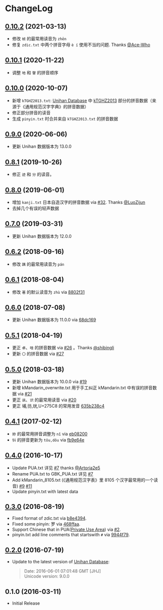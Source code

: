 # ChangeLog

## [0.10.2] (2021-03-13)

* 修改 `帧` 的最常用读音为 `zhēn`
* 修复 `zdic.txt` 中两个拼音字母 `è í` 使用不当的问题. Thanks [@Ace-Who](https://github.com/Ace-Who)


## [0.10.1] (2020-11-22)

* 调整 `地` 和 `謦` 的拼音顺序


## [0.10.0] (2020-10-07)

* 新增 `kTGHZ2013.txt`: [Unihan Database][unihan] 中 [kTGHZ2013](http://www.unicode.org/reports/tr38/#kTGHZ2013) 部分的拼音数据（来源于《通用规范汉字字典》的拼音数据）
* 修正部分拼音的读音
* 生成 `pinyin.txt` 时合并来自 `kTGHZ2013.txt` 的拼音数据


## [0.9.0] (2020-06-06)

* 更新 Unihan 数据版本为 13.0.0


## [0.8.1] (2019-10-26)

* 修正 `迹` 和 `分` 的读音。


## [0.8.0] (2019-06-01)

* 增加 `kanji.txt` 日本自造汉字的拼音数据 via [#32]. Thanks [@LuoZijun](https://github.com/LuoZijun)
* 去掉几个有误的轻声数据


## [0.7.0] (2019-03-31)

* 更新 Unihan 数据版本为 12.0.0


## [0.6.2] (2018-09-16)

* 修改 `蹒` 的最常用读音为 `pán`


## [0.6.1] (2018-08-04)

* 修改 `著` 的默认读音为 `zhù` via [8802f31]


## [0.6.0] (2018-07-08)

* 更新 Unihan 数据版本为 11.0.0 via [68dc169]


## [0.5.1] (2018-04-19)

* 更正 `卓`、`啥` 的拼音数据 via [#26] 。Thanks [@shibingli](https://github.com/shibingli)
* 更新 `〇` 的拼音数据 via [#27]


## [0.5.0] (2018-03-18)

* 更新 Unihan 数据版本为 10.0.0 via [#19][#19]
* 新增 kMandarin_overwrite.txt 用于手工纠正 kMandarin.txt 中有误的拼音数据 via [#21][#21]
* 更正 `讽`、`识` 的最常用读音 via [#20][#20]
* 更正 埔,彷,珖,U+275C8 的常用发音 [635b238c4](https://github.com/mozillazg/pinyin-data/commit/635b238c4d21e55d8fd66299c8da3ae555253b3a)


## [0.4.1] (2017-02-12)

* `妳` 的最常用拼音调整为 `nǐ` via [eb08200](https://github.com/mozillazg/pinyin-data/commit/eb08200d0a203c57ecc62ec7a118765518430238)
* `钭` 的拼音更新为 `tǒu,dǒu` via [fb9e64e](https://github.com/mozillazg/pinyin-data/commit/fb9e64e6c0a20eb0e792e8a402dffbf8cc2dfa57)


## [0.4.0] (2016-10-17)

* Update PUA.txt 详见 [#7](https://github.com/mozillazg/pinyin-data/issues/7) thanks [@Artoria2e5][@Artoria2e5]
* Rename PUA.txt to GBK_PUA.txt 详见 [#7](https://github.com/mozillazg/pinyin-data/issues/7)
* Add kMandarin_8105.txt (《通用规范汉字表》里 8105 个汉字最常用的一个读音) [#9][#9] [#11][#11]
* Update pinyin.txt with latest data


## [0.3.0] (2016-08-19)

* Fixed format of zdic.txt via [b8e4394](https://github.com/mozillazg/pinyin-data/commit/b8e439490d2c6e8c711652983db52fb69136919b).
* Fixed some pinyin: 罗 via [468ffaa](https://github.com/mozillazg/pinyin-data/commit/468ffaa8eb678637c7565a02e6836255bd0df06c).
* Support Chinese that in PUA([Private Use Area](https://en.wikipedia.org/wiki/Private_Use_Areas>)) via [#2](https://github.com/mozillazg/pinyin-data/pull/2).
* pinyin.txt add line comments that startswith `#` via [9944f79](https://github.com/mozillazg/pinyin-data/commit/9944f795e191fb3606d65ada84b6fad5665f8776).


## [0.2.0] (2016-07-19)

* Update to the latest version of [Unihan Database](http://www.unicode.org/charts/unihan.html):

  > Date: 2016-06-01 07:01:48 GMT [JHJ]  
  > Unicode version: 9.0.0


## 0.1.0 (2016-03-11)

* Initial Release


[@Artoria2e5]: https://github.com/Artoria2e5
[#9]: https://github.com/mozillazg/pinyin-data/pull/9
[#11]: https://github.com/mozillazg/pinyin-data/pull/11
[#19]: https://github.com/mozillazg/pinyin-data/pull/19
[#20]: https://github.com/mozillazg/pinyin-data/pull/20
[#21]: https://github.com/mozillazg/pinyin-data/pull/21
[#26]: https://github.com/mozillazg/pinyin-data/pull/26
[#27]: https://github.com/mozillazg/pinyin-data/pull/27
[68dc169]: https://github.com/mozillazg/pinyin-data/commit/68dc169c3f0f02cb9bf53290edab2d2d2463e0c5
[8802f31]: https://github.com/mozillazg/pinyin-data/commit/8802f31e0e65c6e34a497adb55993425741a9d41
[#32]: https://github.com/mozillazg/pinyin-data/pull/32
[unihan]: http://www.unicode.org/charts/unihan.html

[0.2.0]: https://github.com/mozillazg/pinyin-data/compare/v0.1.0...v0.2.0
[0.3.0]: https://github.com/mozillazg/pinyin-data/compare/v0.2.0...v0.3.0
[0.4.0]: https://github.com/mozillazg/pinyin-data/compare/v0.3.0...v0.4.0
[0.4.1]: https://github.com/mozillazg/pinyin-data/compare/v0.4.0...v0.4.1
[0.5.0]: https://github.com/mozillazg/pinyin-data/compare/v0.4.1...v0.5.0
[0.5.1]: https://github.com/mozillazg/pinyin-data/compare/v0.5.0...v0.5.1
[0.6.0]: https://github.com/mozillazg/pinyin-data/compare/v0.5.1...v0.6.0
[0.6.1]: https://github.com/mozillazg/pinyin-data/compare/v0.6.0...v0.6.1
[0.6.2]: https://github.com/mozillazg/pinyin-data/compare/v0.6.1...v0.6.2
[0.7.0]: https://github.com/mozillazg/pinyin-data/compare/v0.6.2...v0.7.0
[0.8.0]: https://github.com/mozillazg/pinyin-data/compare/v0.7.0...v0.8.0
[0.8.1]: https://github.com/mozillazg/pinyin-data/compare/v0.8.0...v0.8.1
[0.9.0]: https://github.com/mozillazg/pinyin-data/compare/v0.8.1...v0.9.0
[0.10.0]: https://github.com/mozillazg/pinyin-data/compare/v0.9.0...v0.10.0
[0.10.1]: https://github.com/mozillazg/pinyin-data/compare/v0.10.0...v0.10.1
[0.10.2]: https://github.com/mozillazg/pinyin-data/compare/v0.10.1...v0.10.2
